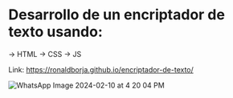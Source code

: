<h1> Desarrollo de un encriptador de texto usando: </h1> 
-> HTML 
-> CSS
-> JS 

Link: https://ronaldborja.github.io/encriptador-de-texto/ 

![WhatsApp Image 2024-02-10 at 4 20 04 PM](https://github.com/ronaldborja/encriptador-de-texto/assets/75533154/c57ca374-5ea0-4853-a589-410bd1b0cb27)
